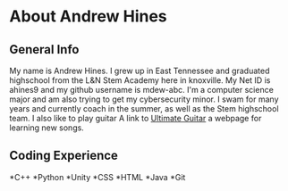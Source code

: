 # About Andrew Hines
## General Info
My name is Andrew Hines. I grew up in East Tennessee and graduated highschool from the L&N Stem Academy here in knoxville.
My Net ID is ahines9 and my github username is mdew-abc. I'm a computer science major and am also trying to get my cybersecurity minor.
I swam for many years and currently coach in the summer, as well as the Stem highschool team. I also like to play guitar
A link to [Ultimate Guitar](https://www.ultimate-guitar.com) a webpage for learning new songs.
## Coding Experience
*C++
*Python
*Unity
*CSS
*HTML
*Java
*Git